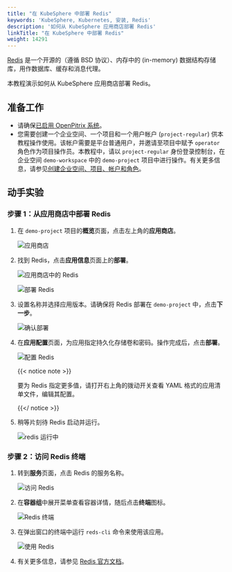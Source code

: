 ```yaml
---
title: "在 KubeSphere 中部署 Redis"
keywords: 'KubeSphere, Kubernetes, 安装, Redis'
description: '如何从 KubeSphere 应用商店部署 Redis'
linkTitle: "在 KubeSphere 中部署 Redis"
weight: 14291
---
```


[Redis](https://redis.io/) 是一个开源的（遵循 BSD 协议）、内存中的 (in-memory) 数据结构存储库，用作数据库、缓存和消息代理。

本教程演示如何从 KubeSphere 应用商店部署 Redis。

## 准备工作

- 请确保[已启用 OpenPitrix 系统](../../../pluggable-components/app-store/)。
- 您需要创建一个企业空间、一个项目和一个用户帐户 (`project-regular`) 供本教程操作使用。该帐户需要是平台普通用户，并邀请至项目中赋予 `operator` 角色作为项目操作员。本教程中，请以 `project-regular` 身份登录控制台，在企业空间 `demo-workspace` 中的 `demo-project` 项目中进行操作。有关更多信息，请参见[创建企业空间、项目、帐户和角色](../../../quick-start/create-workspace-and-project/)。

## 动手实验

### 步骤 1：从应用商店中部署 Redis

1. 在 `demo-project` 项目的**概览**页面，点击左上角的**应用商店**。

   ![应用商店](/images/docs/zh-cn/appstore/built-in-apps/redis-app/app-store.PNG)

2. 找到 Redis，点击**应用信息**页面上的**部署**。

   ![应用商店中的 Redis](/images/docs/zh-cn/appstore/built-in-apps/redis-app/redis-in-app-store.PNG)

   ![部署 Redis](/images/docs/zh-cn/appstore/built-in-apps/redis-app/deploy-redis.PNG)

3. 设置名称并选择应用版本。请确保将 Redis 部署在 `demo-project` 中，点击**下一步**。

   ![确认部署](/images/docs/zh-cn/appstore/built-in-apps/redis-app/confirm-deployment.PNG)

4. 在**应用配置**页面，为应用指定持久化存储卷和密码。操作完成后，点击**部署**。

   ![配置 Redis](/images/docs/zh-cn/appstore/built-in-apps/redis-app/config-redis.PNG)

   {{< notice note >}}

   要为 Redis 指定更多值，请打开右上角的拨动开关查看 YAML 格式的应用清单文件，编辑其配置。

   {{</ notice >}}

5. 稍等片刻待 Redis 启动并运行。

   ![redis 运行中](/images/docs/zh-cn/appstore/built-in-apps/redis-app/redis-running.PNG)

### 步骤 2：访问 Redis 终端

1. 转到**服务**页面，点击 Redis 的服务名称。

   ![访问 Redis](/images/docs/zh-cn/appstore/built-in-apps/redis-app/access-redis.PNG)

2. 在**容器组**中展开菜单查看容器详情，随后点击**终端**图标。

   ![Redis 终端](/images/docs/zh-cn/appstore/built-in-apps/redis-app/redis-terminal.PNG)

3. 在弹出窗口的终端中运行 `reds-cli` 命令来使用该应用。

   ![使用 Redis](/images/docs/zh-cn/appstore/built-in-apps/redis-app/use-redis.PNG)

4. 有关更多信息，请参见 [Redis 官方文档](https://redis.io/documentation)。
